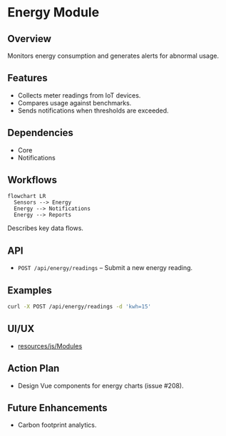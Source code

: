 # Energy Module

## Overview
Monitors energy consumption and generates alerts for abnormal usage.

## Features
- Collects meter readings from IoT devices.
- Compares usage against benchmarks.
- Sends notifications when thresholds are exceeded.

## Dependencies
- Core
- Notifications

## Workflows
```mermaid
flowchart LR
  Sensors --> Energy
  Energy --> Notifications
  Energy --> Reports
```
Describes key data flows.

## API
- `POST /api/energy/readings` – Submit a new energy reading.

## Examples
```bash
curl -X POST /api/energy/readings -d 'kwh=15'
```

## UI/UX
- [resources/js/Modules](../resources/js/Modules)

## Action Plan
- Design Vue components for energy charts (issue #208).

## Future Enhancements
- Carbon footprint analytics.
